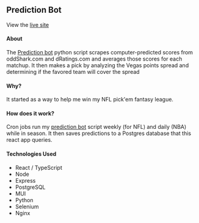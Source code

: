 ## Prediction Bot

View the [live site](https://sports-prediction-bot.herokuapp.com/)

#### About

The [Prediction bot](https://github.com/AlexanderOlivares/nfl-prediction-bot) python script scrapes computer-predicted scores from oddShark.com and dRatings.com and averages those scores for each matchup. It then makes a pick by analyzing the Vegas points spread and determining if the favored team will cover the spread

#### Why?

It started as a way to help me win my NFL pick'em fantasy league.

#### How does it work?

Cron jobs run my [prediction bot](https://github.com/AlexanderOlivares/nfl-prediction-bot) script weekly (for NFL) and daily (NBA) while in season. It then saves predictions to a Postgres database that this react app queries.

#### Technologies Used

- React / TypeScript
- Node
- Express
- PostgreSQL
- MUI
- Python
- Selenium
- Nginx
